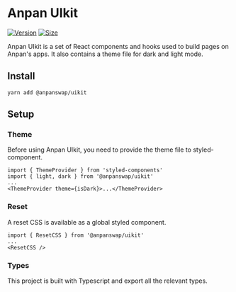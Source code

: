 # Anpan UIkit

[![Version](https://img.shields.io/npm/v/@anpanswap/uikit)](https://www.npmjs.com/package/@anpanswap/uikit) [![Size](https://img.shields.io/bundlephobia/min/@anpanswap/uikit)](https://www.npmjs.com/package/@anpanswap/uikit)

Anpan UIkit is a set of React components and hooks used to build pages on Anpan's apps. It also contains a theme file for dark and light mode.

## Install

`yarn add @anpanswap/uikit`

## Setup

### Theme

Before using Anpan UIkit, you need to provide the theme file to styled-component.

```
import { ThemeProvider } from 'styled-components'
import { light, dark } from '@anpanswap/uikit'
...
<ThemeProvider theme={isDark}>...</ThemeProvider>
```

### Reset

A reset CSS is available as a global styled component.

```
import { ResetCSS } from '@anpanswap/uikit'
...
<ResetCSS />
```

### Types

This project is built with Typescript and export all the relevant types.
